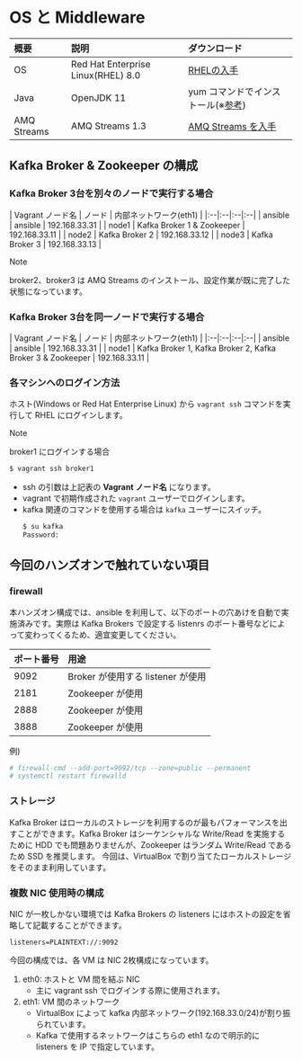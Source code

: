 # OS と Middleware

| 概要 | 説明 | ダウンロード |
|:--|:--|:--|
| OS | Red Hat Enterprise Linux(RHEL) 8.0 | [RHELの入手](https://sso.redhat.com/auth/realms/redhat-external/protocol/saml?SAMLRequest=fVLLasMwEPwV33RSZDvPCttgEgqBtJSk7aGXoshrIpAlVys3ab%2B%2BskPa9BLQRbszs7MjZSga3fKy8wezhY8O0EclIjivrFlag10DbgfuU0l42W5ycvC%2BRc6YkBIQRw6qg%2FAjaRtW2aPRVlTIek1WKyO0%2BgYSrYJouPSKf3xEe00WwQBzIHSD7FymcPLgggZrnfVWWj3okmi9ysl7PBmn4dS0ntU1nSxkSsXkTtLZdHY3j5PFot7vAxSxg7VBL4zPSRqnMY0TOo6f44RP5zxZvJHoFRwOztJRTKJTow3yflBOOme4FaiQG9EAci%2F5rnzY8ADk4pLRNaW9zbnsQYqsR%2FPBnSs6o2oFFf3NL2PX7ez8Qo9Bbr16slrJr6jU2h6XIS4POfGuCyHfW9cIf9tAX1EVrQcob%2FvF0YPxhBXnmf8%2FQvED&RelayState=https%3A%2F%2Faccess.redhat.com%2Fdownloads%2Fcontent%2F479&SigAlg=http%3A%2F%2Fwww.w3.org%2F2000%2F09%2Fxmldsig%23rsa-sha1&Signature=SfF1BaU99nQ0V%2BDUpkVyiJSRkTqOsIip31xMMk7wHQYyPVio5XyDn4Rg9zbhYYLIyph8Y28eGiOcAcoBJwuMOkk%2BpngBYs%2Bu1IDXutGaeWfwd6RT3yLPYLm4rq6ebUThyR1dCokcQl7wQgVuPvSTUU5UXbGG3MCKWpZAj%2F2H80FMPpaRxoIsrcu6Jt4ObB%2BXskYg9DACuxvlSl%2FF6UxTz4XaCT7o8mRTsoHxEr1TWUTEzQJy1S7aq5G17M8FD8ITD%2B6Ank0y82Jm96eTBMqFgE1UvfJUdiU%2FFvo3%2FFpNGy9WuNhOFUu4jQwCmFz69FGEyeqva7nUfFkil%2FsbsP7KvPCjDN%2BndobuZBbmCPQEUZoD%2BqVFmkKz9owAjzLTp3vrPOD0rM1gmMN1FXnLuRJVpzKYs%2BJ%2BILl992bBRO9WUzyVjdj%2BrwE%2FjYyVpcvLZTdKQyb5aEcju%2FcVs02oI7Q9JHGJHDBA%2Fj9qxvjiqygeQLAffkGOEZ0xTrS668PLv21KgM%2FUwJPbF5pNQfn9Mn7Tj7%2BfEZToucD6y3k5OAX3EvpGtrNI%2Fy2BiM8%2BikRh3O2NAjQEPxGTu2Gl2F7E00Cdq30QkN23GCGIeXgBT2%2BD38z0tragR0RdaQXY6QqMEgLhN4Q9os55rqnicOLzAL92Rds0O4pJv5mjI2SNd4xIzDE%3D)  |
| Java | OpenJDK 11 | yum コマンドでインストール(※[参考](https://developers.redhat.com/blog/2018/12/10/install-java-rhel8/)) | 
| AMQ Streams | AMQ Streams 1.3 | [AMQ Streams を入手](https://access.redhat.com/jbossnetwork/restricted/listSoftware.html?downloadType=distributions&product=jboss.amq.streams) |

## Kafka Broker & Zookeeper の構成

### Kafka Broker 3台を別々のノードで実行する場合

| Vagrant ノード名 | ノード | 内部ネットワーク(eth1) |
|:--|:--|:--|:--|
| ansible | ansible | 192.168.33.31 |
| node1 | Kafka Broker 1 & Zookeeper | 192.168.33.11 |
| node2 | Kafka Broker 2 | 192.168.33.12 |
| node3 | Kafka Broker 3 | 192.168.33.13 |

> [!NOTE]
>  broker2、broker3 は AMQ Streams のインストール、設定作業が既に完了した状態になっています。

### Kafka Broker 3台を同一ノードで実行する場合

| Vagrant ノード名 | ノード | 内部ネットワーク(eth1) |
|:--|:--|:--|:--|
| ansible | ansible | 192.168.33.31 |
| node1 | Kafka Broker 1, Kafka Broker 2, Kafka Broker 3 & Zookeeper | 192.168.33.11 |

### 各マシンへのログイン方法

ホスト(Windows or Red Hat Enterprise Linux) から `vagrant ssh` コマンドを実行して RHEL にログインします。

> [!NOTE]
> broker1 にログインする場合
> ```bash
> $ vagrant ssh broker1
> ```
> - ssh の引数は上記表の <b>Vagrant ノード名</b> になります。
> - vagrant で初期作成された `vagrant` ユーザーでログインします。
> - kafka 関連のコマンドを使用する場合は `kafka` ユーザーにスイッチ。
>   ```bash
>   $ su kafka
>   Password:
>   ```

## 今回のハンズオンで触れていない項目
### firewall
本ハンズオン構成では、ansible を利用して、以下のポートの穴あけを自動で実施済みです。実際は Kafka Brokers で設定する listenrs のポート番号などによって変わってくるため、適宜変更してください。

| ポート番号 | 用途 |
|:--|:--|
| 9092 | Broker が使用する listener が使用 |
| 2181 | Zookeeper が使用 |
| 2888 | Zookeeper が使用 |
| 3888 | Zookeeper が使用 |


例)
```bash
# firewall-cmd --add-port=9092/tcp --zone=public --permanent
# systemctl restart firewalld
```

### ストレージ
Kafka Broker はローカルのストレージを利用するのが最もパフォーマンスを出すことができます。Kafka Broker はシーケンシャルな Write/Read を実施するために HDD でも問題ありませんが、Zookeeper はランダム Write/Read であるため SSD を推奨します。
今回は、VirtualBox で割り当てたローカルストレージをそのまま利用しています。

### 複数 NIC 使用時の構成
NIC が一枚しかない環境では Kafka Brokers の listeners にはホストの設定を省略して記載することができます。

```
listeners=PLAINTEXT://:9092
```
今回の構成では、各 VM は NIC 2枚構成になっています。
1. eth0: ホストと VM 間を結ぶ NIC
    - 主に vagrant ssh でログインする際に使用されます。
1. eth1: VM 間のネットワーク
    - VirtualBox によって kafka 内部ネットワーク(192.168.33.0/24)が割り振られています。 
    - Kafka で使用するネットワークはこちらの eth1 なので明示的に listeners を IP で指定しています。